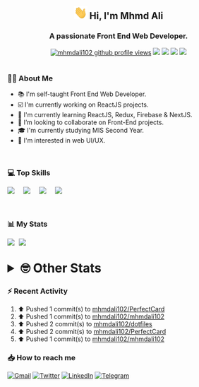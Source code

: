 <h2 align="center"><img src="./Hi.gif" width="30px" height="30px"> Hi, I'm Mhmd Ali</h2>

<h3 align="center">A passionate Front End Web Developer.</h3>

<div align="center">
  <a href="#"><img src="https://komarev.com/ghpvc/?username=mhmdali102&style=for-the-badge&logo=" alt="mhmdali102 github profile views" /></a>
  <a href="https://www.linux.org"><img src="https://img.shields.io/badge/OS-Linux-e06c75?style=for-the-badge&logo=linux" /></a>
	<a href="https://archlinux.org"><img src="https://img.shields.io/badge/DISTRO-Arch-56b6c2?style=for-the-badge&logo=arch-linux" /></a>
	<a href="https://dwm.suckless.org"><img src="https://img.shields.io/badge/WM-DWM-005577?style=for-the-badge&logo=dwm" /></a>
	<a href="https://neovim.io"><img src="https://img.shields.io/badge/IDE-Neovim-98c379?style=for-the-badge&logo=neovim" /></a>
</div>

<br>

### :man_technologist: About Me

- :books: I'm self-taught Front End Web Developer.
- :ballot_box_with_check: I'm currently working on ReactJS projects.
- :dart: I'm currently learning ReactJS, Redux, Firebase & NextJS.
- :eyes: I’m looking to collaborate on Front-End projects.
- :mortar_board: I'm currently studying MIS Second Year.
- :art: I'm interested in web UI/UX.

<br>

### :computer: Top Skills

<div style="display:flex;">
<img width ='36px' src ='https://raw.githubusercontent.com/rahulbanerjee26/githubAboutMeGenerator/main/icons/html.svg' />
<img width ='36px' src ='https://raw.githubusercontent.com/rahulbanerjee26/githubAboutMeGenerator/main/icons/css.svg' />
<img width ='36px' src ='https://raw.githubusercontent.com/rahulbanerjee26/githubAboutMeGenerator/main/icons/javascript.svg' />
<img width ='36px' src ='https://raw.githubusercontent.com/rahulbanerjee26/githubAboutMeGenerator/main/icons/reactjs.svg' />
</div>

<br>
<br>

### :bar_chart: My Stats

<img src="https://github-readme-stats.vercel.app/api?username=mhmdali102&show_icons=true&locale=en" width="49%" /><span style="display:inline-block;width:2%"></span><img src="https://github-readme-streak-stats.herokuapp.com/?user=mhmdali102&" width="49%" />

<br>

<details>
<summary style="font-size: 1.75rem; font-weight: bold;"><strong style="font-size: 1.75rem; font-weight: bold;"> 🤓 Other Stats </strong></summary>
<br>

<!--START_SECTION:waka-->
![Lines of code](https://img.shields.io/badge/From%20Hello%20World%20I%27ve%20Written-214%20Thousand%20lines%20of%20code-blue)

**🐱 My GitHub Data** 

> 🏆 526 Contributions in the Year 2022
 > 
> 📦 277.9 kB Used in GitHub's Storage 
 > 
> 💼 Opted to Hire
 > 
> 📜 18 Public Repositories 
 > 
> 🔑 6 Private Repositories  
 > 
**I'm a Night 🦉** 

```text
🌞 Morning    66 commits     ██░░░░░░░░░░░░░░░░░░░░░░░   8.45% 
🌆 Daytime    178 commits    █████░░░░░░░░░░░░░░░░░░░░   22.79% 
🌃 Evening    343 commits    ███████████░░░░░░░░░░░░░░   43.92% 
🌙 Night      194 commits    ██████░░░░░░░░░░░░░░░░░░░   24.84%

```
📅 **I'm Most Productive on Monday** 

```text
Monday       155 commits    █████░░░░░░░░░░░░░░░░░░░░   19.85% 
Tuesday      99 commits     ███░░░░░░░░░░░░░░░░░░░░░░   12.68% 
Wednesday    105 commits    ███░░░░░░░░░░░░░░░░░░░░░░   13.44% 
Thursday     76 commits     ██░░░░░░░░░░░░░░░░░░░░░░░   9.73% 
Friday       91 commits     ███░░░░░░░░░░░░░░░░░░░░░░   11.65% 
Saturday     120 commits    ███░░░░░░░░░░░░░░░░░░░░░░   15.36% 
Sunday       135 commits    ████░░░░░░░░░░░░░░░░░░░░░   17.29%

```


📊 **This Week I Spent My Time On** 

```text
⌚︎ Time Zone: Asia/Beirut

💬 Programming Languages: 
JavaScript               15 hrs 35 mins      ████████████████░░░░░░░░░   67.47% 
Lua                      1 hr 26 mins        █░░░░░░░░░░░░░░░░░░░░░░░░   6.23% 
Markdown                 1 hr 7 mins         █░░░░░░░░░░░░░░░░░░░░░░░░   4.86% 
CSS                      1 hr 1 min          █░░░░░░░░░░░░░░░░░░░░░░░░   4.43% 
JSON                     41 mins             ░░░░░░░░░░░░░░░░░░░░░░░░░   3.03%

🔥 Editors: 
Neovim                   23 hrs 6 mins       █████████████████████████   100.0%

🐱‍💻 Projects: 
PerfectCard              16 hrs 31 mins      ██████████████████░░░░░░░   71.51% 
mhmdali102               3 hrs 5 mins        ███░░░░░░░░░░░░░░░░░░░░░░   13.4% 
xerolinux.xyz            1 hr 46 mins        ██░░░░░░░░░░░░░░░░░░░░░░░   7.7% 
Unknown Project          1 hr 1 min          █░░░░░░░░░░░░░░░░░░░░░░░░   4.46% 
dwm                      16 mins             ░░░░░░░░░░░░░░░░░░░░░░░░░   1.21%

💻 Operating System: 
Linux                    23 hrs 6 mins       █████████████████████████   100.0%

```

**I Mostly Code in JavaScript** 

```text
JavaScript               12 repos            ██████████████░░░░░░░░░░░   57.14% 
Python                   3 repos             ███░░░░░░░░░░░░░░░░░░░░░░   14.29% 
HTML                     1 repo              █░░░░░░░░░░░░░░░░░░░░░░░░   4.76% 
PHP                      1 repo              █░░░░░░░░░░░░░░░░░░░░░░░░   4.76% 
CSS                      1 repo              █░░░░░░░░░░░░░░░░░░░░░░░░   4.76%

```



 Last Updated on 21/07/2022 18:54:49 UTC
<!--END_SECTION:waka-->

</details>

### :zap: Recent Activity

<!--RECENT_ACTIVITY:start-->
1. ⬆️ Pushed 1 commit(s) to [mhmdali102/PerfectCard](https://github.com/mhmdali102/PerfectCard)
2. ⬆️ Pushed 1 commit(s) to [mhmdali102/mhmdali102](https://github.com/mhmdali102/mhmdali102)
3. ⬆️ Pushed 2 commit(s) to [mhmdali102/dotfiles](https://github.com/mhmdali102/dotfiles)
4. ⬆️ Pushed 2 commit(s) to [mhmdali102/PerfectCard](https://github.com/mhmdali102/PerfectCard)
5. ⬆️ Pushed 1 commit(s) to [mhmdali102/mhmdali102](https://github.com/mhmdali102/mhmdali102)
<!--RECENT_ACTIVITY:end-->

### :inbox_tray: How to reach me

[![Gmail](https://img.shields.io/badge/Gmail-D14836?style=for-the-badge&logo=gmail&logoColor=white)](mailto:mhmdalihsen102@gmail.com)
[![Twitter](https://img.shields.io/badge/Twitter-1DA1F2?style=for-the-badge&logo=twitter&logoColor=white)](https://twitter.com/MhmdAliHsen)
[![LinkedIn](https://img.shields.io/badge/LinkedIn-0077B5?style=for-the-badge&logo=linkedin&logoColor=white)](https://www.linkedin.com/in/mhmd-ali-hsen-66b0671b7/)
[![Telegram](https://img.shields.io/badge/Telegram-2CA5E0?style=for-the-badge&logo=telegram&logoColor=white&bgColor=black)](https://t.me/mhmdalihsen)

